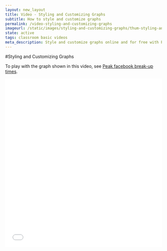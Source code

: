 ```yaml
---
layout: new_layout
title: Video - Styling and Customizing Graphs
subtitle: How to style and customize graphs
permalink: /video-styling-and-customizing-graphs
imageurl: /static/images/styling-and-customizing-graphs/thum-styling-and-customizing-graphs.png
state: active
tags: classroom basic videos
meta_description: Style and customize graphs online and for free with Plotly
---
```


#Styling and Customizing Graphs

To play with the graph shown in this video, see [Peak facebook break-up times](https://plot.ly/181/~Dreamshot/).

<iframe src="//player.vimeo.com/video/94000688" width="100%" height="540" frameborder="0" webkitallowfullscreen mozallowfullscreen allowfullscreen></iframe>
